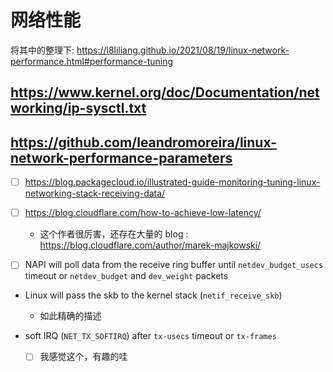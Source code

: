 # 网络性能

将其中的整理下:
https://l8liliang.github.io/2021/08/19/linux-network-performance.html#performance-tuning

## https://www.kernel.org/doc/Documentation/networking/ip-sysctl.txt

## https://github.com/leandromoreira/linux-network-performance-parameters

- [ ] https://blog.packagecloud.io/illustrated-guide-monitoring-tuning-linux-networking-stack-receiving-data/
- [ ] https://blog.cloudflare.com/how-to-achieve-low-latency/
  - 这个作者很厉害，还存在大量的 blog : https://blog.cloudflare.com/author/marek-majkowski/

- [ ] NAPI will poll data from the receive ring buffer until `netdev_budget_usecs` timeout or `netdev_budget` and `dev_weight` packets

- Linux will pass the skb to the kernel stack (`netif_receive_skb`)
  - 如此精确的描述

- soft IRQ (`NET_TX_SOFTIRQ`) after `tx-usecs` timeout or `tx-frames`
  - [ ] 我感觉这个，有趣的哇
